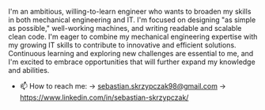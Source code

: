 I'm an ambitious, willing-to-learn engineer who wants to broaden my skills in both mechanical engineering and IT. I'm focused on designing "as simple as possible," well-working machines, and writing readable and scalable clean code. I'm eager to combine my mechanical engineering expertise with my growing IT skills to contribute to innovative and efficient solutions. Continuous learning and exploring new challenges are essential to me, and I'm excited to embrace opportunities that will further expand my knowledge and abilities.

- 📫 How to reach me:
      -> sebastian.skrzypczak98@gmail.com
      -> https://www.linkedin.com/in/sebastian-skrzypczak/

<!---
SebastianSkrzypczak/SebastianSkrzypczak is a ✨ special ✨ repository because its `README.md` (this file) appears on your GitHub profile.
You can click the Preview link to take a look at your changes.
--->
